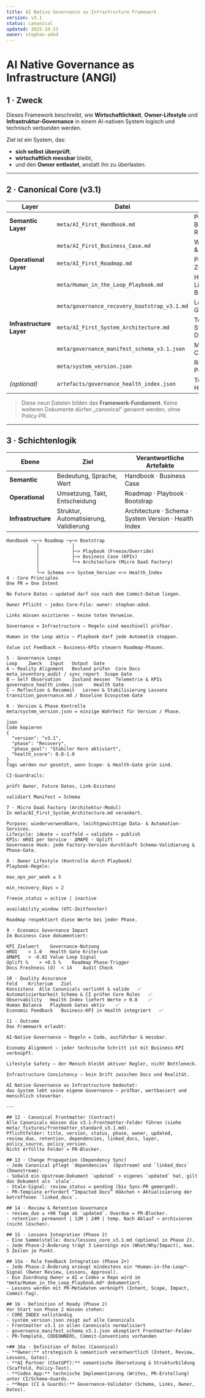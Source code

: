 ```yaml
---
title: AI Native Governance as Infrastructure Framework
version: v3.1
status: canonical
updated: 2025-10-23
owner: stephan-adod
---
```


# AI Native Governance as Infrastructure (ANGI)

## 1 · Zweck
Dieses Framework beschreibt, wie **Wirtschaftlichkeit**, **Owner-Lifestyle** und **Infrastruktur-Governance** in einem
AI-nativen System logisch und technisch verbunden werden.

Ziel ist ein System, das:
- **sich selbst überprüft**,  
- **wirtschaftlich messbar** bleibt,  
- und den **Owner entlastet**, anstatt ihn zu überlasten.

---

## 2 · Canonical Core (v3.1)

| Layer | Datei | Zweck |
|--------|--------|--------|
| **Semantic Layer** | `meta/AI_First_Handbook.md` | Policy-Quelle, Begriffe, Hard Rules |
|  | `meta/AI_First_Business_Case.md` | Wirtschaftlichkeit & KPI-Definition |
| **Operational Layer** | `meta/AI_First_Roadmap.md` | Phasen- und Zeitsteuerung |
|  | `meta/Human_in_the_Loop_Playbook.md` | Human Override, Lifestyle-Balance |
|  | `meta/governance_recovery_bootstrap_v3.1.md` | Loops A/B/C + Gates |
| **Infrastructure Layer** | `meta/AI_First_System_Architecture.md` | Technische Struktur + Micro DaaS Factory |
|  | `meta/governance_manifest_schema_v3.1.json` | Maschinen-Contract |
|  | `meta/system_version.json` | Realität / Phase / Pointer |
| *(optional)* | `artefacts/governance_health_index.json` | Telemetrie / Health Feedback |

> Diese neun Dateien bilden das **Framework-Fundament**.
> Keine weiteren Dokumente dürfen „canonical“ genannt werden, ohne Policy-PR.

---

## 3 · Schichtenlogik

| Ebene | Ziel | Verantwortliche Artefakte |
|--------|------|----------------------------|
| **Semantic** | Bedeutung, Sprache, Wert | Handbook · Business Case |
| **Operational** | Umsetzung, Takt, Entscheidung | Roadmap · Playbook · Bootstrap |
| **Infrastructure** | Struktur, Automatisierung, Validierung | Architecture · Schema · System Version · Health Index |

```text
Handbook ─┬─> Roadmap ─┬─> Bootstrap
           │            │
           │            ├─> Playbook (Freeze/Override)
           │            ├─> Business_Case (KPIs)
           │            └─> Architecture (Micro DaaS Factory)
           │
           └─> Schema <─> System_Version <─> Health_Index
4 · Core Principles
One PR = One Intent

No Future Dates – updated darf nie nach dem Commit-Datum liegen.

Owner Pflicht – jedes Core-File: owner: stephan-adod.

Links müssen existieren – keine toten Verweise.

Governance = Infrastructure – Regeln sind maschinell prüfbar.

Human in the Loop aktiv – Playbook darf jede Automatik stoppen.

Value ist Feedback – Business-KPIs steuern Roadmap-Phasen.

5 · Governance Loops
Loop	Zweck	Input	Output	Gate
A – Reality Alignment	Bestand prüfen	Core Docs	meta_inventory_audit / sync_report	Scope Gate
B – Self Observation	Zustand messen	Telemetrie & KPIs	governance_health_index.json	Health Gate
C – Reflection & Recommit	Lernen & Stabilisierung	Lessons	transition_governance.md / Baseline	Ecosystem Gate

6 · Version & Phase Kontrolle
meta/system_version.json = einzige Wahrheit für Version / Phase.

json
Code kopieren
{
  "version": "v3.1",
  "phase": "Recovery",
  "phase_goal": "Stabiler Kern aktiviert",
  "health_score": 0.0-1.0
}
Tags werden nur gesetzt, wenn Scope- & Health-Gate grün sind.

CI-Guardrails:

prüft Owner, Future Dates, Link-Existenz

validiert Manifest ↔ Schema

7 · Micro DaaS Factory (Architektur-Modul)
In meta/AI_First_System_Architecture.md verankert.

Purpose: wiederverwendbare, leichtgewichtige Data- & Automation-Services.
Lifecycle: ideate → scaffold → validate → publish
KPIs: mROI per Service · ΔMAPE · Uplift
Governance Hook: jede Factory-Version durchläuft Schema-Validierung & Phase-Gate.

8 · Owner Lifestyle (Kontrolle durch Playbook)
Playbook-Regeln:

max_ops_per_week ≤ 5

min_recovery_days = 2

freeze_status = active | inactive

availability_window (UTC-Zeitfenster)

Roadmap respektiert diese Werte bei jeder Phase.

9 · Economic Governance Impact
Im Business Case dokumentiert:

KPI	Zielwert	Governance-Nutzung
mROI	> 1.0	Health Gate Kriterium
ΔMAPE	< -0.02	Value Loop Signal
Uplift %	> +0.5 %	Roadmap Phase-Trigger
Docs Freshness (d)	< 14	Audit Check

10 · Quality Assurance
Feld	Kriterium	Ziel
Konsistenz	Alle Canonicals verlinkt & valide	✅
Automatisierbarkeit	Schema & CI prüfen Core Rules	✅
Observability	Health Index liefert Werte > 0.8	✅
Human Balance	Playbook Gates aktiv	✅
Economic Feedback	Business-KPI in Health integriert	✅

11 · Outcome
Das Framework erlaubt:

AI-Native Governance – Regeln = Code, ausführbar & messbar.

Economy Alignment – jeder technische Schritt ist mit Business-KPI verknüpft.

Lifestyle Safety – der Mensch bleibt aktiver Regler, nicht Bottleneck.

Infrastructure Consistency – kein Drift zwischen Docs und Realität.

AI Native Governance as Infrastructure bedeutet:
das System lebt seine eigene Governance – prüfbar, wertbasiert und menschlich steuerbar.

---

## 12 · Canonical Frontmatter (Contract)
Alle Canonicals müssen die v3.1-Frontmatter-Felder führen (siehe meta/_fixtures/frontmatter_standard_v3.1.md). 
Pflichtfelder: title, version, status, phase, owner, updated, review_due, retention, dependencies, linked_docs, layer, policy_source, policy_version.
Nicht erfüllte Felder = PR-Blocker.

## 13 · Change Propagation (Dependency Sync)
- Jede Canonical pflegt `dependencies` (Upstream) und `linked_docs` (Downstream).
- Sobald ein Upstream-Dokument `updated` > eigenes `updated` hat, gilt das Dokument als `stale`.
- Stale-Signal: review_status = pending (bis Sync-PR gemerged).
- PR-Template erfordert “Impacted Docs” Häkchen + Aktualisierung der betroffenen `linked_docs`.

## 14 · Review & Retention Governance
- review_due ≤ +90 Tage ab `updated`. Overdue = PR-Blocker.
- retention: permanent | 12M | 24M | temp. Nach Ablauf → archivieren (nicht löschen).

## 15 · Lessons Integration (Phase 2)
- Eine Sammelstelle: docs/lessons_core_v3.1.md (optional in Phase 2).
- Jede Phase-2-Änderung trägt 3 Learnings ein (What/Why/Impact), max. 5 Zeilen je Punkt.

## 15a · Role Feedback Integration (Phase 2+)
- Jede Phase-2-Änderung erzeugt mindestens ein *Human-in-the-Loop*-Signal (Owner Review, Lessons, Approval).
- Die Zuordnung Owner ⇄ AI ⇄ Codex ⇄ Repo wird im *meta/Human_in_the_Loop_Playbook.md* dokumentiert.
- Lessons werden mit PR-Metadaten verknüpft (Intent, Scope, Impact, Commit-Tag).

## 16 · Definition of Ready (Phase 2)
Vor Start von Phase 2 müssen stehen:
- CORE_INDEX vollständig
- system_version.json zeigt auf alle Canonicals
- Frontmatter v3.1 in allen Canonicals normalisiert
- governance_manifest_schema_v3.1.json akzeptiert Frontmatter-Felder
- PR-Template, CODEOWNERS, Commit-Conventions vorhanden

+## 16a · Definition of Roles (Canonical)
- **Owner:** strategisch & semantisch verantwortlich (Intent, Review, Lessons, Gates).
- **AI Partner (ChatGPT):** semantische Übersetzung & Strukturbildung (Scaffold, Policy-Text).
- **Codex App:** technische Implementierung (Writes, PR-Erstellung) unter CI/Schema-Guards.
- **Repo (CI & Guards):** Governance-Validator (Schema, Links, Owner, Dates).
